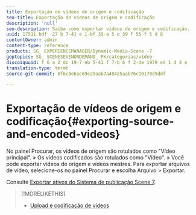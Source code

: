 ```yaml
---
title: Exportação de vídeos de origem e codificação
seo-title: Exportação de vídeos de origem e codificação
description: 'null'
seo-description: Saiba como exportar vídeos de origem e codificação.
uuid: 17511 bdf -27 b 7-41 e 1-bf 39-a 5 e 39 f 55 f 5 d 8
contentOwner: admin
content-type: reference
products: SG_ EXPERIENCEMANAGER/Dynamic-Media-Scene -7
geptopics: SG_ SCENESEVENONDEMAND_ PK/categorias/vídeo
discoiquuid: f 6 a 2 dc 19-7 eb 5-41 f 7-b 6 f 2-de 1979 ed 1 d 4 e
translation-type: tm+mt
source-git-commit: 0f6c8e6ac69e29aab7a48425aab76c10170d9ddf

---
```



# Exportação de vídeos de origem e codificação{#exporting-source-and-encoded-videos}

No painel Procurar, os vídeos de origem são rotulados como "Vídeo principal". » Os vídeos codificados são rotulados como "Vídeo". » Você pode exportar vídeos de origem e vídeos mestres. Para exportar arquivos de vídeo, selecione-os no painel Procurar e escolha Arquivo &gt; Exportar.

Consulte [Exportar ativos do Sistema de publicação Scene 7](exporting-assets-scene7-publishing-system.md#exporting_assets_from_scene7_publishing_system).

>[!MORELIKETHIS]
>
>* [Upload e codificação de vídeos](uploading-encoding-videos.md#uploading_and_encoding_videos)

